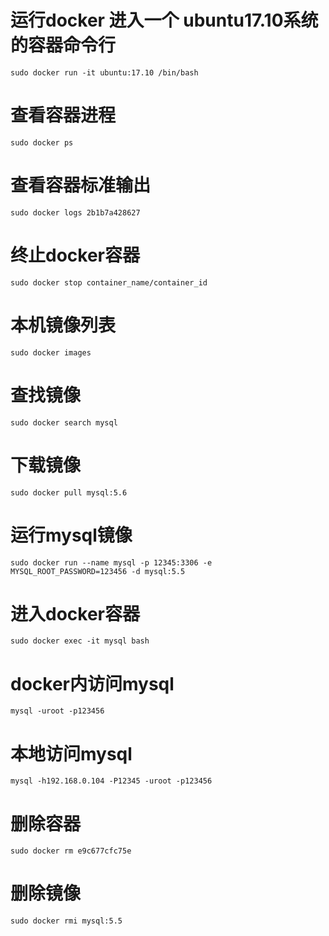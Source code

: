 # 运行docker 进入一个 ubuntu17.10系统的容器命令行
    sudo docker run -it ubuntu:17.10 /bin/bash

# 查看容器进程
    sudo docker ps

# 查看容器标准输出
    sudo docker logs 2b1b7a428627

# 终止docker容器
    sudo docker stop container_name/container_id

# 本机镜像列表
    sudo docker images

# 查找镜像
    sudo docker search mysql

# 下载镜像
    sudo docker pull mysql:5.6

# 运行mysql镜像
    sudo docker run --name mysql -p 12345:3306 -e MYSQL_ROOT_PASSWORD=123456 -d mysql:5.5

# 进入docker容器
    sudo docker exec -it mysql bash

# docker内访问mysql
    mysql -uroot -p123456

# 本地访问mysql
    mysql -h192.168.0.104 -P12345 -uroot -p123456

# 删除容器
    sudo docker rm e9c677cfc75e

# 删除镜像
    sudo docker rmi mysql:5.5